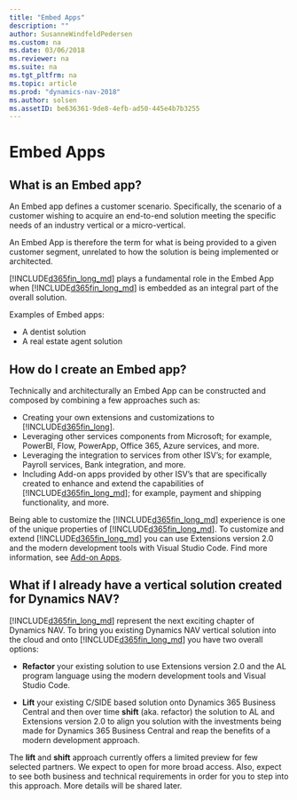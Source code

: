 ```yaml
---
title: "Embed Apps"
description: ""
author: SusanneWindfeldPedersen
ms.custom: na
ms.date: 03/06/2018
ms.reviewer: na
ms.suite: na
ms.tgt_pltfrm: na
ms.topic: article
ms.prod: "dynamics-nav-2018"
ms.author: solsen
ms.assetID: be636361-9de8-4efb-ad50-445e4b7b3255
---
```


# Embed Apps
## What is an Embed app?
An Embed app defines a customer scenario. Specifically, the scenario of a customer wishing to acquire an end-to-end solution meeting the specific needs of an industry vertical or a micro-vertical.

An Embed App is therefore the term for what is being provided to a given customer segment, unrelated to how the solution is being implemented or architected. 
 
[!INCLUDE[d365fin_long_md](../includes/d365fin_long_md.md)] plays a fundamental role in the Embed App when [!INCLUDE[d365fin_long_md](../includes/d365fin_long_md.md)] is embedded as an integral part of the overall solution. 
  
Examples of Embed apps:  
- A dentist solution 
- A real estate agent solution 

<!-- 
INSERT VIDEO: 
 Objective: Introducing Embed apps  
New video that needs to be created -->

## How do I create an Embed app? 
Technically and architecturally an Embed App can be constructed and composed by combining a few approaches such as: 
- Creating your own extensions and customizations to [!INCLUDE[d365fin_long](../includes/d365fin_long_md.md)].
- Leveraging other services components from Microsoft; for example, PowerBI, Flow, PowerApp, Office 365, Azure services, and more.   
- Leveraging the integration to services from other ISV’s; for example, Payroll services, Bank integration, and more.   
- Including Add-on apps provided by other ISV’s that are specifically created to enhance and extend the capabilities of [!INCLUDE[d365fin_long_md](../includes/d365fin_long_md.md)]; for example, payment and shipping functionality, and more. 

Being able to customize the [!INCLUDE[d365fin_long_md](../includes/d365fin_long_md.md)] experience is one of the unique properties of [!INCLUDE[d365fin_long_md](../includes/d365fin_long_md.md)]. To customize and extend [!INCLUDE[d365fin_long_md](../includes/d365fin_long_md.md)] you can use Extensions version 2.0 and the modern development tools with Visual Studio Code. Find more information, see [Add-on Apps](readiness-add-on-apps.md).


## What if I already have a vertical solution created for Dynamics NAV? 
[!INCLUDE[d365fin_long_md](../includes/d365fin_long_md.md)] represent the next exciting chapter of Dynamics NAV. To bring you existing Dynamics NAV vertical solution into the cloud and onto [!INCLUDE[d365fin_long_md](../includes/d365fin_long_md.md)] you have two overall options:

- **Refactor** your existing solution to use Extensions version 2.0 and the AL program language using the modern development tools and Visual Studio Code. 
 
- **Lift** your existing C/SIDE based solution onto Dynamics 365 Business Central and then over time **shift** (aka. refactor) the solution to AL and Extensions version 2.0 to align you solution with the investments being made for Dynamics 365 Business Central and reap the benefits of a modern development approach. 
 
The **lift** and **shift** approach currently offers a limited preview for few selected partners. We expect to open for more broad access. Also, expect to see both business and technical requirements in order for you to step into this approach. More details will be shared later.

<!--  
To learn more about embed apps in general, select the following links:  
A document describing Dynamics 365 Business Central ISV Embed solutions – needs to be built 
FAQ on Embed apps – needs to be built -->

